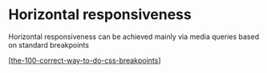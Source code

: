 # Horizontal responsiveness

Horizontal responsiveness can be achieved mainly via media queries based on standard breakpoints

[[the-100-correct-way-to-do-css-breakpoints]]

[//begin]: # "Autogenerated link references for markdown compatibility"
[the-100-correct-way-to-do-css-breakpoints]: the-100-correct-way-to-do-css-breakpoints.md "The 100% correct way to do CSS breakpoints"
[//end]: # "Autogenerated link references"